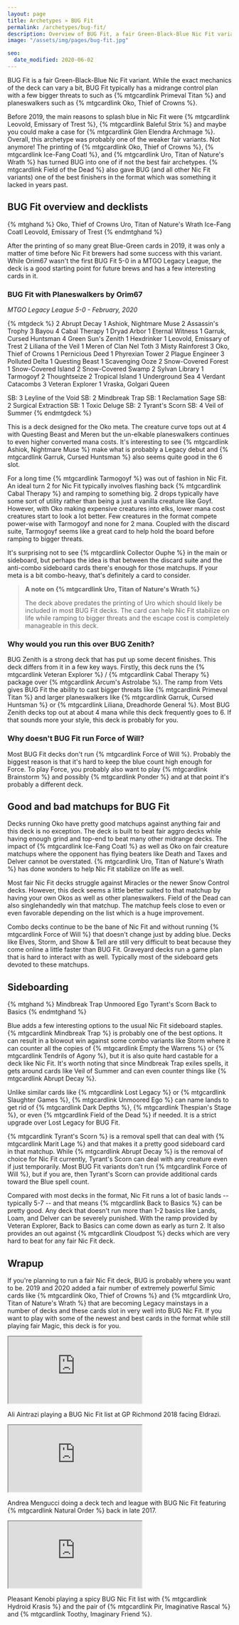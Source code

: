 ```yaml
---
layout: page
title: Archetypes » BUG Fit
permalink: /archetypes/bug-fit/
description: Overview of BUG Fit, a fair Green-Black-Blue Nic Fit variant. Read more about the key cards in this deck, get recent deck lists, and learn to play this Nic Fit archetype.
image: "/assets/img/pages/bug-fit.jpg"

seo:
  date_modified: 2020-06-02
---
```


BUG Fit is a fair Green-Black-Blue Nic Fit variant.
While the exact mechanics of the deck can vary a bit, BUG Fit typically has a midrange control plan
with a few bigger threats to such as {% mtgcardlink Primeval Titan %} and planeswalkers such as {% mtgcardlink Oko, Thief of Crowns %}.

Before 2019, the main reasons to splash blue in Nic Fit were {% mtgcardlink Leovold, Emissary of Trest %},
{% mtgcardlink Baleful Strix %} and maybe you could make a case for {% mtgcardlink Glen Elendra Archmage %}.
Overall, this archetype was probably one of the weaker fair variants.
Not anymore!
The printing of {% mtgcardlink Oko, Thief of Crowns %}, {% mtgcardlink Ice-Fang Coatl %}, and {% mtgcardlink Uro, Titan of Nature's Wrath %}
has turned BUG into one of if not the best fair archetypes.
{% mtgcardlink Field of the Dead %} also gave BUG (and all other Nic Fit variants) one of the best finishers in the format
which was something it lacked in years past.


## BUG Fit overview and decklists

{% mtghand %}
Oko, Thief of Crowns
Uro, Titan of Nature's Wrath
Ice-Fang Coatl
Leovold, Emissary of Trest
{% endmtghand %}


After the printing of so many great Blue-Green cards in 2019,
it was only a matter of time before Nic Fit brewers had some success with this variant.
While Orim67 wasn't the first BUG Fit 5-0 in a MTGO Legacy League, the deck is a good starting point for future brews
and has a few interesting cards in it.

### BUG Fit with Planeswalkers by Orim67

*MTGO Legacy League 5-0 - February, 2020*

{% mtgdeck %}
2 Abrupt Decay
1 Ashiok, Nightmare Muse
2 Assassin's Trophy
3 Bayou
4 Cabal Therapy
1 Dryad Arbor
1 Eternal Witness
1 Garruk, Cursed Huntsman
4 Green Sun's Zenith
1 Hexdrinker
1 Leovold, Emissary of Trest
2 Liliana of the Veil
1 Meren of Clan Nel Toth
3 Misty Rainforest
3 Oko, Thief of Crowns
1 Pernicious Deed
1 Phyrexian Tower
2 Plague Engineer
3 Polluted Delta
1 Questing Beast
1 Scavenging Ooze
2 Snow-Covered Forest
1 Snow-Covered Island
2 Snow-Covered Swamp
2 Sylvan Library
1 Tarmogoyf
2 Thoughtseize
2 Tropical Island
1 Underground Sea
4 Verdant Catacombs
3 Veteran Explorer
1 Vraska, Golgari Queen

SB: 3 Leyline of the Void
SB: 2 Mindbreak Trap
SB: 1 Reclamation Sage
SB: 2 Surgical Extraction
SB: 1 Toxic Deluge
SB: 2 Tyrant's Scorn
SB: 4 Veil of Summer
{% endmtgdeck %}

This is a deck designed for the Oko meta.
The creature curve tops out at 4 with Questing Beast and Meren
but the un-elkable planeswalkers continues to even higher converted mana costs.
It's interesting to see {% mtgcardlink Ashiok, Nightmare Muse %} make what is probably a Legacy debut
and {% mtgcardlink Garruk, Cursed Huntsman %} also seems quite good in the 6 slot.

For a long time {% mtgcardlink Tarmogoyf %} was out of fashion in Nic Fit.
An ideal turn 2 for Nic Fit typically involves flashing back {% mtgcardlink Cabal Therapy %} and ramping to something big.
2 drops typically have some sort of utility rather than being a just a vanilla creature like Goyf.
However, with Oko making expensive creatures into elks, lower mana cost creatures start to look a lot better.
Few creatures in the format compete power-wise with Tarmogoyf and none for 2 mana.
Coupled with the discard suite, Tarmogoyf seems like a great card to help hold the board before ramping to bigger threats.

It's surprising not to see {% mtgcardlink Collector Ouphe %} in the main or sideboard,
but perhaps the idea is that between the discard suite and the anti-combo sideboard cards
there's enough for those matchups.
If your meta is a bit combo-heavy, that's definitely a card to consider.

> **A note on {% mtgcardlink Uro, Titan of Nature's Wrath %}**
>
> The deck above predates the printing of Uro which should likely be included in most BUG Fit decks.
> The card can help Nic Fit stabilize on life while ramping to bigger threats
> and the escape cost is completely manageable in this deck.


### Why would you run this over BUG Zenith?

BUG Zenith is a strong deck that has put up some decent finishes.
This deck differs from it in a few key ways.
Firstly, this deck runs the {% mtgcardlink Veteran Explorer %} / {% mtgcardlink Cabal Therapy %} package
over {% mtgcardlink Arcum's Astrolabe %}.
The ramp from Vets gives BUG Fit the ability to cast bigger threats like {% mtgcardlink Primeval Titan %}
and larger planeswalkers like {% mtgcardlink Garruk, Cursed Huntsman %} or {% mtgcardlink Liliana, Dreadhorde General %}.
Most BUG Zenith decks top out at about 4 mana while this deck frequently goes to 6.
If that sounds more your style, this deck is probably for you.


### Why doesn't BUG Fit run Force of Will?

Most BUG Fit decks don't run {% mtgcardlink Force of Will %}.
Probably the biggest reason is that it's hard to keep the blue count high enough for Force.
To play Force, you probably also want to play {% mtgcardlink Brainstorm %} and possibly {% mtgcardlink Ponder %}
and at that point it's probably a different deck.


## Good and bad matchups for BUG Fit

Decks running Oko have pretty good matchups against anything fair and this deck is no exception.
The deck is built to beat fair aggro decks while having enough grind and top-end to beat many other midrange decks.
The impact of {% mtgcardlink Ice-Fang Coatl %} as well as Oko on fair creature matchups
where the opponent has flying beaters like Death and Taxes and Delver cannot be overstated.
{% mtgcardlink Uro, Titan of Nature's Wrath %} has done wonders to help Nic Fit stabilize on life as well.

Most fair Nic Fit decks struggle against Miracles or the newer Snow Control decks.
However, this deck seems a little better suited to that matchup
by having your own Okos as well as other planeswalkers. Field of the Dead can also singlehandedly win that matchup.
The matchup feels close to even or even favorable depending on the list which is a huge improvement.

Combo decks continue to be the bane of Nic Fit
and without running {% mtgcardlink Force of Will %} that doesn't change just by adding blue.
Decks like Elves, Storm, and Show & Tell are still very difficult to beat because they come online a little faster than BUG Fit.
Graveyard decks run a game plan that is hard to interact with as well.
Typically most of the sideboard gets devoted to these matchups.


## Sideboarding

{% mtghand %}
Mindbreak Trap
Unmoored Ego
Tyrant's Scorn
Back to Basics
{% endmtghand %}

Blue adds a few interesting options to the usual Nic Fit sideboard staples.
{% mtgcardlink Mindbreak Trap %} is probably one of the best options.
It can result in a blowout win against some combo variants like Storm
where it can counter all the copies of {% mtgcardlink Empty the Warrens %} or {% mtgcardlink Tendrils of Agony %},
but it is also quite hard castable for a deck like Nic Fit.
It's worth noting that since Mindbreak Trap exiles spells,
it gets around cards like Veil of Summer and can even counter things like {% mtgcardlink Abrupt Decay %}.

Unlike similar cards like {% mtgcardlink Lost Legacy %} or {% mtgcardlink Slaughter Games %},
{% mtgcardlink Unmoored Ego %} can name lands to get rid of {% mtgcardlink Dark Depths %},
{% mtgcardlink Thespian's Stage %}, or even {% mtgcardlink Field of the Dead %} if needed.
It is a strict upgrade over Lost Legacy for BUG Fit.

{% mtgcardlink Tyrant's Scorn %} is a removal spell that can deal with {% mtgcardlink Marit Lage %}
and that makes it a pretty good sideboard card in that matchup.
While {% mtgcardlink Abrupt Decay %} is the removal of choice for Nic Fit currently,
Tyrant's Scorn can deal with any creature even if just temporarily.
Most BUG Fit variants don't run {% mtgcardlink Force of Will %}, but if you are,
then Tyrant's Scorn can provide additional cards toward the Blue spell count.

Compared with most decks in the format, Nic Fit runs a lot of basic lands -- typically 5-7 --
and that means {% mtgcardlink Back to Basics %} can be pretty good.
Any deck that doesn't run more than 1-2 basics like Lands, Loam, and Delver can be severely punished.
With the ramp provided by Veteran Explorer, Back to Basics can come down as early as turn 2.
It also provides an out against {% mtgcardlink Cloudpost %} decks which are very hard to beat for any fair Nic Fit deck.


## Wrapup

If you're planning to run a fair Nic Fit deck, BUG is probably where you want to be.
2019 and 2020 added a fair number of extremely powerful Simic cards like {% mtgcardlink Oko, Thief of Crowns %}
and {% mtgcardlink Uro, Titan of Nature's Wrath %} that are becoming Legacy mainstays in a number of decks
and these cards slot in very well into BUG Nic Fit.
If you want to play with some of the newest and best cards in the format while still playing fair Magic,
this deck is for you.

<div class="embed-responsive embed-responsive-16by9">
  <iframe class="embed-responsive-item" src="https://www.youtube-nocookie.com/embed/WoLvRKqLA0Y" allow="accelerometer; autoplay; encrypted-media; gyroscope; picture-in-picture" allowfullscreen></iframe>
</div>
<p class="text-center small mt-2">Ali Aintrazi playing a BUG Nic Fit list at GP Richmond 2018 facing Eldrazi.</p>

<div class="embed-responsive embed-responsive-16by9">
  <iframe class="embed-responsive-item" src="https://www.youtube-nocookie.com/embed/xhKS46IORx8" allow="accelerometer; autoplay; encrypted-media; gyroscope; picture-in-picture" allowfullscreen></iframe>
</div>
<p class="text-center small mt-2">Andrea Mengucci doing a deck tech and league with BUG Nic Fit featuring {% mtgcardlink Natural Order %} back in late 2017.</p>

<div class="embed-responsive embed-responsive-16by9">
  <iframe class="embed-responsive-item" src="https://www.youtube-nocookie.com/embed/Y5JWZJMwiYA" allow="accelerometer; autoplay; encrypted-media; gyroscope; picture-in-picture" allowfullscreen></iframe>
</div>
<p class="text-center small mt-2">Pleasant Kenobi playing a spicy BUG Nic Fit list with {% mtgcardlink Hydroid Krasis %} and the pair of {% mtgcardlink Pir, Imaginative Rascal %} and {% mtgcardlink Toothy, Imaginary Friend %}.</p>
